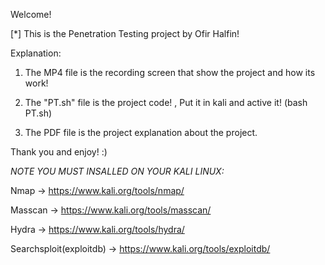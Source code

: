 Welcome!

[*] This is the Penetration Testing project by Ofir Halfin!

Explanation:

1) The MP4 file is the recording screen that show the project and how its work!

2) The "PT.sh" file is the project code! , Put it in kali and active it! (bash PT.sh)

3) The PDF file is the project explanation about the project.

Thank you and enjoy! :)

*NOTE YOU MUST INSALLED ON YOUR KALI LINUX:*

Nmap -> https://www.kali.org/tools/nmap/

Masscan -> https://www.kali.org/tools/masscan/

Hydra -> https://www.kali.org/tools/hydra/

Searchsploit(exploitdb) -> https://www.kali.org/tools/exploitdb/
